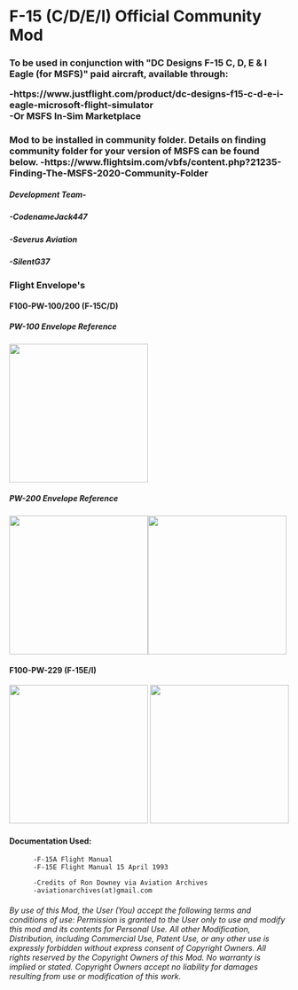 <h1> F-15 (C/D/E/I) Official Community Mod </h2>

<h3>To be used in conjunction with "DC Designs F-15 C, D, E & I Eagle (for MSFS)" paid aircraft, available through:
           <p>-https://www.justflight.com/product/dc-designs-f15-c-d-e-i-eagle-microsoft-flight-simulator <br>
              -Or MSFS In-Sim Marketplace</p>
</h3>
<h3> Mod to be installed in community folder. Details on finding community folder for your version of MSFS can be found below.
            -https://www.flightsim.com/vbfs/content.php?21235-Finding-The-MSFS-2020-Community-Folder
</h3>
<h5>  Development Team-             </h5>
<h5> -CodenameJack447               </h5>   
<h5> -Severus Aviation              </h5>
<h5> -SilentG37                     </h5>


### Flight Envelope's

#### F100-PW-100/200 (F-15C/D)

##### PW-100  Envelope Reference

<img src="https://user-images.githubusercontent.com/80608475/111061609-7e43d180-8461-11eb-94e1-24ee485a689b.png"  width="250"/> 

##### PW-200  Envelope Reference

<img src="https://user-images.githubusercontent.com/80608475/111061618-8c91ed80-8461-11eb-8bd7-2963ef4e1b17.PNG"  width="250"/><img src="https://user-images.githubusercontent.com/80608475/111061628-9d426380-8461-11eb-9bb3-601e4251cff4.PNG"  width="250"/>



#### F100-PW-229 (F-15E/I)

<img src="https://user-images.githubusercontent.com/80608475/111060697-2d7daa00-845c-11eb-9341-6920f3ccb9d9.png"  width="250"/> <img src="https://user-images.githubusercontent.com/80608475/111061314-eb566780-845f-11eb-8257-1fc9bf75cc51.PNG"  width="250"/>







#### Documentation Used:
          -F-15A Flight Manual
          -F-15E Flight Manual 15 April 1993
          
          -Credits of Ron Downey via Aviation Archives
          -aviationarchives(at)gmail.com


###### By use of this Mod, the User (You) accept the following terms and conditions of use: Permission is granted to the User only to use and modify this mod and its contents for Personal Use. All other Modification, Distribution, including Commercial Use, Patent Use, or any other use is expressly forbidden without express consent of Copyright Owners. All rights reserved by the Copyright Owners of this Mod. No warranty is implied or stated. Copyright Owners accept no liability for damages resulting from use or modification of this work.
